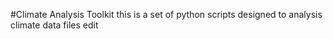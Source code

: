 #Climate Analysis Toolkit
this is a set of python scripts designed to analysis climate data files
edit
